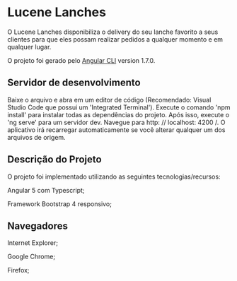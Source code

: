 # Lucene Lanches
O Lucene Lanches disponibiliza o delivery do seu lanche favorito a seus clientes para que eles possam realizar pedidos a qualquer momento e em qualquer lugar.

O projeto foi gerado pelo [Angular CLI](https://github.com/angular/angular-cli) version 1.7.0.

## Servidor de desenvolvimento
Baixe o arquivo e abra em um editor de código (Recomendado: Visual Studio Code que possui um 'Integrated Terminal').
Execute o comando 'npm install' para instalar todas as dependências do projeto.
Após isso, execute o 'ng serve' para um servidor dev. 
Navegue para http: // localhost: 4200 /. 
O aplicativo irá recarregar automaticamente se você alterar qualquer um dos arquivos de origem.


## Descrição do Projeto

O projeto foi implementado utilizando as seguintes tecnologias/recursos:

Angular 5 com Typescript;

Framework Bootstrap 4 responsivo;

## Navegadores
Internet Explorer;

Google Chrome;

Firefox;


